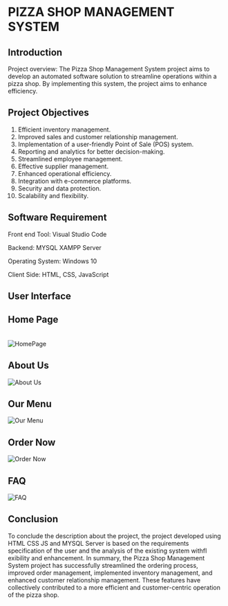 
<h1>PIZZA SHOP MANAGEMENT SYSTEM</h1>


## Introduction

Project overview:
The Pizza Shop Management System project aims to develop an automated
software solution to streamline operations within a pizza shop. By implementing
this system, the project aims to enhance efficiency.
## Project Objectives
1. Efficient inventory management.
2. Improved sales and customer relationship management.
3. Implementation of a user-friendly Point of Sale (POS) system.
4. Reporting and analytics for better decision-making.
5. Streamlined employee management.
6. Effective supplier management.
7. Enhanced operational efficiency.
8. Integration with e-commerce platforms.
9. Security and data protection.
10. Scalability and flexibility.
##  Software Requirement
Front end Tool:   Visual Studio Code

Backend:   MYSQL XAMPP Server

Operating System:  Windows 10

Client Side: HTML, CSS, JavaScript
## User Interface
<h2> Home Page </h2>
<br/>
<img src="D:\WD\Pizza Shop Management Project\Output\20230511200106.jpg" alt="HomePage"/>
<br/>
<h2> About Us </h2>
<img src="D:\WD\Pizza Shop Management Project\Output\20230511200137.jpg" alt="About Us"/>
<br/>
<h2> Our Menu </h2>
<img src="D:\WD\Pizza Shop Management Project\Output\20230511200152.jpg" alt="Our Menu"/>
<br/>
<h2> Order Now </h2>
<img src="D:\WD\Pizza Shop Management Project\Output\20230511200202.jpg" alt="Order Now"/>
<br/>
<h2> FAQ </h2>
<img src="D:\WD\Pizza Shop Management Project\Output\20230511200233.jpg" alt="FAQ"/>
<br/>


## Conclusion
To conclude the description about the project, the project developed
using HTML CSS JS and MYSQL Server is based on the requirements
specification of the user and the analysis of the existing system withfl
exibility and enhancement.
In summary, the Pizza Shop Management System project has successfully
streamlined the ordering process, improved order management,
implemented inventory management, and enhanced customer
relationship management. These features have collectively contributed to
a more efficient and customer-centric operation of the pizza shop.
